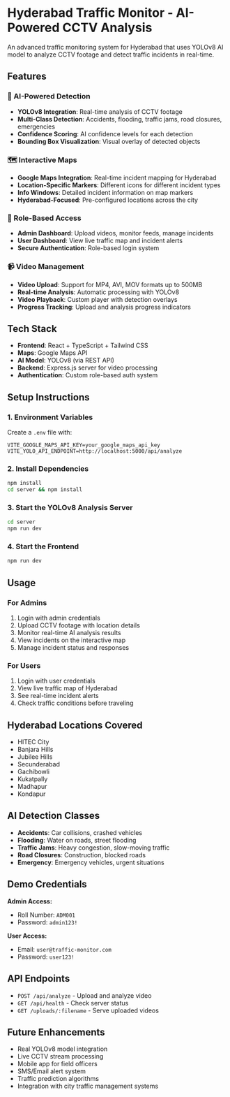 # Hyderabad Traffic Monitor - AI-Powered CCTV Analysis

An advanced traffic monitoring system for Hyderabad that uses YOLOv8 AI model to analyze CCTV footage and detect traffic incidents in real-time.

## Features

### 🤖 AI-Powered Detection
- **YOLOv8 Integration**: Real-time analysis of CCTV footage
- **Multi-Class Detection**: Accidents, flooding, traffic jams, road closures, emergencies
- **Confidence Scoring**: AI confidence levels for each detection
- **Bounding Box Visualization**: Visual overlay of detected objects

### 🗺️ Interactive Maps
- **Google Maps Integration**: Real-time incident mapping for Hyderabad
- **Location-Specific Markers**: Different icons for different incident types
- **Info Windows**: Detailed incident information on map markers
- **Hyderabad-Focused**: Pre-configured locations across the city

### 👥 Role-Based Access
- **Admin Dashboard**: Upload videos, monitor feeds, manage incidents
- **User Dashboard**: View live traffic map and incident alerts
- **Secure Authentication**: Role-based login system

### 📹 Video Management
- **Video Upload**: Support for MP4, AVI, MOV formats up to 500MB
- **Real-time Analysis**: Automatic processing with YOLOv8
- **Video Playback**: Custom player with detection overlays
- **Progress Tracking**: Upload and analysis progress indicators

## Tech Stack

- **Frontend**: React + TypeScript + Tailwind CSS
- **Maps**: Google Maps API
- **AI Model**: YOLOv8 (via REST API)
- **Backend**: Express.js server for video processing
- **Authentication**: Custom role-based auth system

## Setup Instructions

### 1. Environment Variables
Create a `.env` file with:
```
VITE_GOOGLE_MAPS_API_KEY=your_google_maps_api_key
VITE_YOLO_API_ENDPOINT=http://localhost:5000/api/analyze
```

### 2. Install Dependencies
```bash
npm install
cd server && npm install
```

### 3. Start the YOLOv8 Analysis Server
```bash
cd server
npm run dev
```

### 4. Start the Frontend
```bash
npm run dev
```

## Usage

### For Admins
1. Login with admin credentials
2. Upload CCTV footage with location details
3. Monitor real-time AI analysis results
4. View incidents on the interactive map
5. Manage incident status and responses

### For Users
1. Login with user credentials
2. View live traffic map of Hyderabad
3. See real-time incident alerts
4. Check traffic conditions before traveling

## Hyderabad Locations Covered

- HITEC City
- Banjara Hills
- Jubilee Hills
- Secunderabad
- Gachibowli
- Kukatpally
- Madhapur
- Kondapur

## AI Detection Classes

- **Accidents**: Car collisions, crashed vehicles
- **Flooding**: Water on roads, street flooding
- **Traffic Jams**: Heavy congestion, slow-moving traffic
- **Road Closures**: Construction, blocked roads
- **Emergency**: Emergency vehicles, urgent situations

## Demo Credentials

**Admin Access:**
- Roll Number: `ADM001`
- Password: `admin123!`

**User Access:**
- Email: `user@traffic-monitor.com`
- Password: `user123!`

## API Endpoints

- `POST /api/analyze` - Upload and analyze video
- `GET /api/health` - Check server status
- `GET /uploads/:filename` - Serve uploaded videos

## Future Enhancements

- Real YOLOv8 model integration
- Live CCTV stream processing
- Mobile app for field officers
- SMS/Email alert system
- Traffic prediction algorithms
- Integration with city traffic management systems